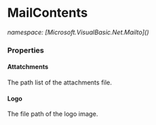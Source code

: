 ﻿# MailContents
_namespace: [Microsoft.VisualBasic.Net.Mailto](<a href="#" onClick="load('/docs/Microsoft.VisualBasic.Net.Mailto/index.md')"></a>)_






### Properties

#### Attatchments
The path list of the attachments file.
#### Logo
The file path of the logo image.
